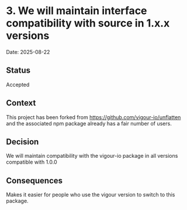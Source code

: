 # 3. We will maintain interface compatibility with source in 1.x.x versions

Date: 2025-08-22

## Status

Accepted

## Context
This project has been forked from https://github.com/vigour-io/unflatten and
the associated npm package already has a fair number of users.

## Decision
We will maintain compatibility with the vigour-io package in all versions
compatible with 1.0.0

## Consequences
Makes it easier for people who use the vigour version to switch to this package.
